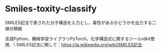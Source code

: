 # Smiles-toxity-classify
SMILES記法で表された分子構造を入力とし，毒性があるかどうかを出力する二値分類器

言語Python，機械学習ライブラリPyTorch，化学構造式に関するツールrdkit使用．\\
SMILES記法に関して：https://ja.wikipedia.org/wiki/SMILES記法
